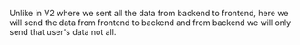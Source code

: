 Unlike in V2 where we sent all the data from backend to frontend, here we will send the data from frontend to backend and from backend we will only send that user's data not all.